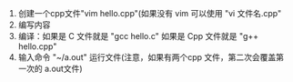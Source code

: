 1. 创建一个cpp文件"vim hello.cpp"(如果没有 vim 可以使用 "vi 文件名.cpp" 
2. 编写内容
3. 编译：如果是 C 文件就是 "gcc hello.c"
        如果是 Cpp 文件就是 "g++ hello.cpp"
4. 输入命令 "~/a.out" 运行文件(注意，如果有两个cpp 文件，第二次会覆盖第一次的 a.out文件)<br>
